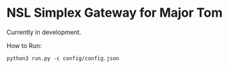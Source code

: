 # NSL Simplex Gateway for Major Tom

Currently in development.

How to Run:
```
python3 run.py -c config/config.json
```
